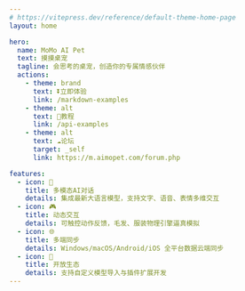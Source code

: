 ```yaml
---
# https://vitepress.dev/reference/default-theme-home-page
layout: home

hero:
  name: MoMo AI Pet
  text: 摸摸桌宠
  tagline: 会思考的桌宠，创造你的专属情感伙伴
  actions:
    - theme: brand
      text: ⏬立即体验
      link: /markdown-examples
    - theme: alt
      text: 📖教程
      link: /api-examples
    - theme: alt
      text: ☁️论坛
      target: _self
      link: https://m.aimopet.com/forum.php

features:
  - icon: 🤖
    title: 多模态AI对话
    details: 集成最新大语言模型，支持文字、语音、表情多维交互
  - icon: 🎮
    title: 动态交互
    details: 可触控动作反馈，毛发、服装物理引擎逼真模拟
  - icon: 🌐
    title: 多端同步
    details: Windows/macOS/Android/iOS 全平台数据云端同步
  - icon: 🧩
    title: 开放生态
    details: 支持自定义模型导入与插件扩展开发
---
```


